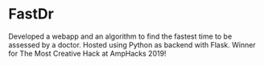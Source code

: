 # FastDr

Developed a webapp and an algorithm to find the fastest time to be assessed by a doctor. Hosted using Python as backend with Flask.
Winner for The Most Creative Hack at AmpHacks 2019!
